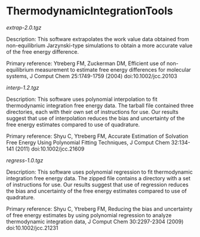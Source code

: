 # ThermodynamicIntegrationTools

*extrap-2.0.tgz*

Description: This software extrapolates the work value data obtained from non-equilibrium Jarzynski-type simulations to obtain a more accurate value of the free energy difference.

Primary reference:  Ytreberg FM, Zuckerman DM, Efficient use of non-equilibrium measurement to estimate free energy differences for molecular systems, J Comput Chem 25:1749-1759 (2004) doi:10.1002/jcc.20103


*interp-1.2.tgz*

Description: This software uses polynomial interpolation to fit thermodynamic integration free energy data. The tarball file contained three directories, each with their own set of instructions for use. Our results suggest that use of interpolation reduces the bias and uncertainty of the free energy estimates compared to use of quadrature.

Primary reference: Shyu C, Ytreberg FM, Accurate Estimation of Solvation Free Energy Using Polynomial Fitting Techniques, J Comput Chem 32:134-141 (2011) doi:10.1002/jcc.21609


*regress-1.0.tgz*

Description: This software uses polynomial regression to fit thermodynamic integration free energy data. The zipped file contains a directory with a set of instructions for use. Our results suggest that use of regression reduces the bias and uncertainty of the free energy estimates compared to use of quadrature.

Primary reference: Shyu C, Ytreberg FM, Reducing the bias and uncertainty of free energy estimates by using polynomial regression to analyze thermodynamic integration data, J Comput Chem 30:2297-2304 (2009) doi:10.1002/jcc.21231
